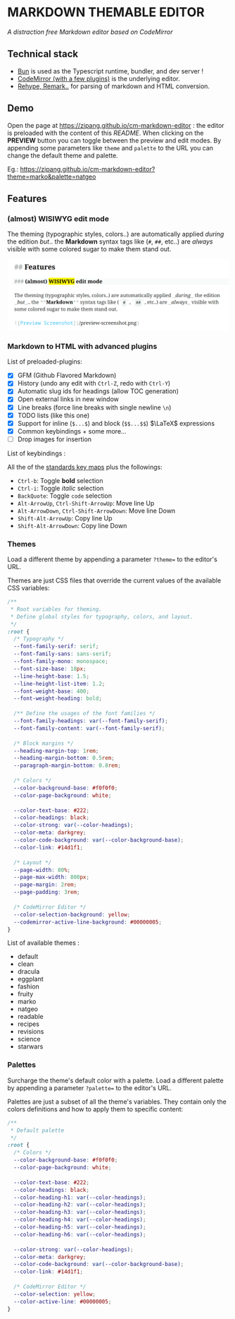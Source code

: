 # MARKDOWN THEMABLE EDITOR

_A distraction free Markdown editor based on CodeMirror_

## Technical stack

- [Bun](https://bun.sh/) is used as the Typescript runtime, bundler, and dev server !
- [CodeMirror (with a few plugins)](https://codemirror.net/docs/) is the underlying editor.
- [Rehype, Remark..](https://unifiedjs.com/) for parsing of markdown and HTML conversion.

## Demo

Open the page at https://zipang.github.io/cm-markdown-editor : the editor is preloaded with the content of this _README_.
When clicking on the **PREVIEW** button you can toggle between the preview and edit modes.
By appending some parameters like `theme` and `palette` to the URL you can change the default theme and palette.

Eg.: https://zipang.github.io/cm-markdown-editor?theme=marko&palette=natgeo

## Features

### (almost) WISIWYG edit mode

The theming (typographic styles, colors..) are automatically applied _during_ the edition _but_.. the **Markdown** syntax tags like (`#`, `##`, etc..) are _always_ visible with some colored sugar to make them stand out.

![Preview screenshot](/preview-screenshot.png)

### Markdown to HTML with advanced plugins

List of preloaded-plugins:

- [x] GFM (Github Flavored Markdown)
- [x] History (undo any edit with `Ctrl-Z`, redo with `Ctrl-Y`)
- [x] Automatic slug ids for headings (allow TOC generation)
- [x] Open external links in new window
- [x] Line breaks (force line breaks with single newline `\n`)
- [x] TODO lists (like this one)
- [x] Support for inline (`$...$`) and block (`$$...$$`) $\LaTeX$ expressions
- [x] Common keybindings + some more...
- [ ] Drop images for insertion

List of keybindings :

All the of the [standards key maps](https://codemirror.net/docs/ref/#commands.standardKeymap) plus the followings:

- `Ctrl-b`: Toggle **bold** selection
- `Ctrl-i`: Toggle _italic_ selection
- `BackQuote`: Toggle `code` selection
- `Alt-ArrowUp`, `Ctrl-Shift-ArrowUp`: Move line Up
- `Alt-ArrowDown`, `Ctrl-Shift-ArrowDown`: Move line Down
- `Shift-Alt-ArrowUp`: Copy line Up
- `Shift-Alt-ArrowDown`: Copy line Down

### Themes

Load a different theme by appending a parameter `?theme=` to the editor's URL.

Themes are just CSS files that override the current values of the available CSS variables:

```css
/**
 * Root variables for theming.
 * Define global styles for typography, colors, and layout.
 */
:root {
  /* Typography */
  --font-family-serif: serif;
  --font-family-sans: sans-serif;
  --font-family-mono: monospace;
  --font-size-base: 18px;
  --line-height-base: 1.5;
  --line-height-list-item: 1.2;
  --font-weight-base: 400;
  --font-weight-heading: bold;

  /** Define the usages of the font families */
  --font-family-headings: var(--font-family-serif);
  --font-family-content: var(--font-family-serif);

  /* Block margins */
  --heading-margin-top: 1rem;
  --heading-margin-bottom: 0.5rem;
  --paragraph-margin-bottom: 0.8rem;

  /* Colors */
  --color-background-base: #f0f0f0;
  --color-page-background: white;

  --color-text-base: #222;
  --color-headings: black;
  --color-strong: var(--color-headings);
  --color-meta: darkgrey;
  --color-code-background: var(--color-background-base);
  --color-link: #14d1f1;

  /* Layout */
  --page-width: 80%;
  --page-max-width: 800px;
  --page-margin: 2rem;
  --page-padding: 3rem;

  /* CodeMirror Editor */
  --color-selection-background: yellow;
  --codemirror-active-line-background: #00000005;
}
```

List of available themes :

- default
- clean
- dracula
- eggplant
- fashion
- fruity
- marko
- natgeo
- readable
- recipes
- revisions
- science
- starwars

### Palettes

Surcharge the theme's default color with a palette.
Load a different palette by appending a parameter `?palette=` to the editor's URL.

Palettes are just a subset of all the theme's variables. They contain only the colors definitions and how to apply them to specific content:

```css
/**
 * Default palette
 */
:root {
  /* Colors */
  --color-background-base: #f0f0f0;
  --color-page-background: white;

  --color-text-base: #222;
  --color-headings: black;
  --color-heading-h1: var(--color-headings);
  --color-heading-h2: var(--color-headings);
  --color-heading-h3: var(--color-headings);
  --color-heading-h4: var(--color-headings);
  --color-heading-h5: var(--color-headings);
  --color-heading-h6: var(--color-headings);

  --color-strong: var(--color-headings);
  --color-meta: darkgrey;
  --color-code-background: var(--color-background-base);
  --color-link: #14d1f1;

  /* CodeMirror Editor */
  --color-selection: yellow;
  --color-active-line: #00000005;
}
```

